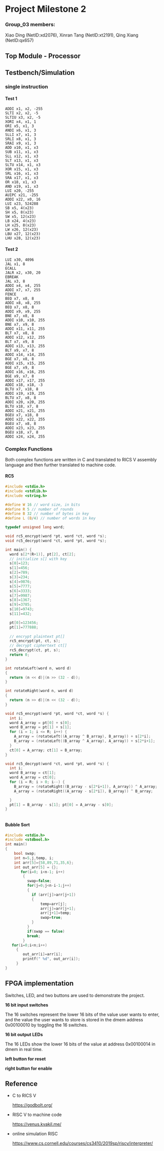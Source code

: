 # Project Milestone 2 #

### Group_03 members: ###

Xiao Ding (NetID:xd2076),
Xinran Tang (NetID:xt2191),
Qing Xiang (NetID:qx657)



## Top Module - Processor ##



## Testbench/Simulation

### single instruction

#### Test 1

```
ADDI x1, x2, -255
SLTI x2, x2, -5
SLTIU x3, x2, -5
XORI x4, x1, 1
ORI x5, x1, 3
ANDI x6, x1, 3
SLLI x7, x1, 3
SRLI x8, x1, 3
SRAI x9, x1, 3
ADD x10, x1, x3
SUB x11, x1, x3
SLL x12, x1, x3
SLT x13, x1, x3
SLTU x14, x1, x3
XOR x15, x1, x3
SRL x16, x1, x3
SRA x17, x1, x3
OR x18, x1, x3
AND x19, x1, x3
LUI x20, -255
AUIPC x21, -255
ADDI x22, x0, 16
LUI x23, 524288
SB x5, 4(x23)
SH x5, 8(x23)
SW x5, 12(x23)
LB x24, 4(x23) 
LH x25, 8(x23)
LW x26, 12(x23)
LBU x27, 12(x23)
LHU x28, 12(x23)
```



#### Test 2

```
LUI x30, 4096          
JAL x1, 8              
ECALL                  
JALR x2, x30, 20       
EBREAK                 
JAL x3, 8              
ADDI x4, x4, 255       
ADDI x7, x7, 255       
FENCE
BEQ x7, x8, 8          
ADDI x8, x8, 255       
BEQ x7, x8, 8          
ADDI x9, x9, 255       
BNE x7, x8, 8         
ADDI x10, x10, 255   
BNE x7, x9, 8          
ADDI x11, x11, 255     
BLT x7, x8, 8         
ADDI x12, x12, 255     
BLT x7, x9, 8          
ADDI x13, x13, 255     
BLT x9, x7, 8          
ADDI x14, x14, 255     
BGE x7, x8, 8         
ADDI x15, x15, 255    
BGE x7, x9, 8         
ADDI x16, x16, 255   
BGE x9, x7, 8         
ADDI x17, x17, 255    
ADDI x18, x18, -3    
BLTU x7, x18, 8     
ADDI x19, x19, 255   
BLTU x7, x8, 8       
ADDI x20, x20, 255     
BLTU x18, x7, 8     
ADDI x21, x21, 255  
BGEU x7, x18, 8      
ADDI x22, x22, 255    
BGEU x7, x8, 8      
ADDI x23, x23, 255     
BGEU x18, x7, 8     
ADDI x24, x24, 255   
```



### Complex Functions

Both complex functions are written in C and translated to RICS V assembly language and then further translated to machine code.

#### RC5

```c
#include <stdio.h>
#include <stdlib.h>
#include <string.h>

#define W 16 // word size, in bits
#define R 5 // number of rounds
#define B 32 // number of bytes in key
#define L (B/4) // number of words in key

typedef unsigned long word;

void rc5_encrypt(word *pt, word *ct, word *s);
void rc5_decrypt(word *ct, word *pt, word *s);

int main() {
  word s[2*(R+1)], pt[2], ct[2];
  // initialize s[] with key
  s[0]=123;
  s[1]=456;
  s[2]=789;
  s[3]=234;
  s[4]=9876;
  s[5]=7777;
  s[6]=3333;
  s[7]=9987;
  s[8]=1367;
  s[9]=3785;
  s[10]=9743;
  s[11]=432;

  pt[0]=123456;
  pt[1]=777888;
    
  // encrypt plaintext pt[]
  rc5_encrypt(pt, ct, s);
  // decrypt ciphertext ct[]
  rc5_decrypt(ct, pt, s);
  return 0;
}

int rotateLeft(word n, word d)
{
  return (n << d)|(n >> (32 - d));
}

int rotateRight(word n, word d)
{
  return (n >> d)|(n << (32 - d));
}

void rc5_encrypt(word *pt, word *ct, word *s) {
  int i;
  word A_array = pt[0] + s[0];
  word B_array = pt[1] + s[1];
  for (i = 1; i <= R; i++) {
    A_array = (rotateLeft((A_array ^ B_array), B_array)) + s[2*i];
    B_array = (rotateLeft((B_array ^ A_array), A_array)) + s[2*i+1];
  }
  ct[0] = A_array; ct[1] = B_array;
}

void rc5_decrypt(word *ct, word *pt, word *s) {
  int i;
  word B_array = ct[1];
  word A_array = ct[0];
  for (i = R; i > 0; i--) {
    B_array = (rotateRight((B_array - s[2*i+1]), A_array)) ^ A_array;
    A_array = (rotateRight((A_array - s[2*i]), B_array)) ^ B_array;

  }
  pt[1] = B_array - s[1]; pt[0] = A_array - s[0];
}



```



#### Bubble Sort

```c
#include <stdio.h>
#include <stdbool.h>
int main()
{
    bool swap;
    int n=5,j,temp, i;
    int arr[5]={58,89,71,35,6};
    int out_arr[5] = {};
       for(i=0; i<n-1; i++)
        {
          swap=false;
          for(j=0;j<n-i-1;j++)
          {
            if (arr[j]>arr[j+1])
            {
                temp=arr[j];
                arr[j]=arr[j+1];
                arr[j+1]=temp;
                swap=true;
            }
          }
          if(swap == false)
          break;
        }
   for(i=0;i<n;i++)
     {       
        out_arr[i]=arr[i];
        printf(" %d", out_arr[i]);
     }
}
```



## FPGA implementation

Switches, LED, and two buttons are used to demonstrate the project.

**16 bit input switches**

The 16 switches represent the lower 16 bits of the value user wants to enter, and the value the user wants to store is stored in the dmem address 0x00100010 by toggling the 16 switches.

**16 bit output LEDs**

The 16 LEDs show the lower 16 bits of the value at address 0x00100014 in dmem in real time.

**left button for reset** 



**right button for enable**











## Reference

- C to RICS V

  https://godbolt.org/

- RISC V to machine code

  https://venus.kvakil.me/

- online simulation RISC 

  https://www.cs.cornell.edu/courses/cs3410/2019sp/riscv/interpreter/

  

  